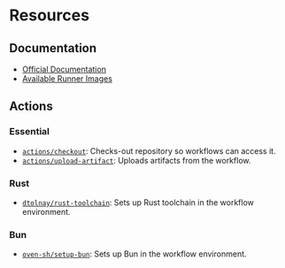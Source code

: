 # Resources

## Documentation

- [Official Documentation](https://docs.github.com/actions)
- [Available Runner Images](https://github.com/actions/runner-images)

## Actions

### Essential

- [`actions/checkout`](https://github.com/actions/checkout):
  Checks-out repository so workflows can access it.
- [`actions/upload-artifact`](https://github.com/actions/upload-artifact):
  Uploads artifacts from the workflow.

### Rust

- [`dtolnay/rust-toolchain`](https://github.com/dtolnay/rust-toolchain):
  Sets up Rust toolchain in the workflow environment.

### Bun

- [`oven-sh/setup-bun`](https://github.com/oven-sh/setup-bun):
  Sets up Bun in the workflow environment.
